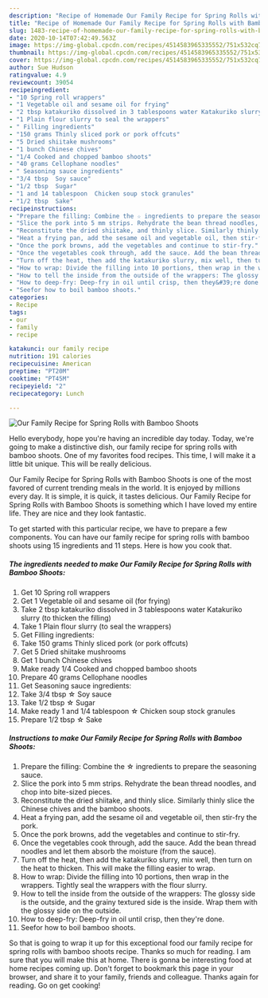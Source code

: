 ```yaml
---
description: "Recipe of Homemade Our Family Recipe for Spring Rolls with Bamboo Shoots"
title: "Recipe of Homemade Our Family Recipe for Spring Rolls with Bamboo Shoots"
slug: 1483-recipe-of-homemade-our-family-recipe-for-spring-rolls-with-bamboo-shoots
date: 2020-10-14T07:42:49.563Z
image: https://img-global.cpcdn.com/recipes/4514583965335552/751x532cq70/our-family-recipe-for-spring-rolls-with-bamboo-shoots-recipe-main-photo.jpg
thumbnail: https://img-global.cpcdn.com/recipes/4514583965335552/751x532cq70/our-family-recipe-for-spring-rolls-with-bamboo-shoots-recipe-main-photo.jpg
cover: https://img-global.cpcdn.com/recipes/4514583965335552/751x532cq70/our-family-recipe-for-spring-rolls-with-bamboo-shoots-recipe-main-photo.jpg
author: Sue Hudson
ratingvalue: 4.9
reviewcount: 39054
recipeingredient:
- "10 Spring roll wrappers"
- "1 Vegetable oil and sesame oil for frying"
- "2 tbsp katakuriko dissolved in 3 tablespoons water Katakuriko slurry to thicken the filling"
- "1 Plain flour slurry to seal the wrappers"
- " Filling ingredients"
- "150 grams Thinly sliced pork or pork offcuts"
- "5 Dried shiitake mushrooms"
- "1 bunch Chinese chives"
- "1/4 Cooked and chopped bamboo shoots"
- "40 grams Cellophane noodles"
- " Seasoning sauce ingredients"
- "3/4 tbsp  Soy sauce"
- "1/2 tbsp  Sugar"
- "1 and 14 tablespoon  Chicken soup stock granules"
- "1/2 tbsp  Sake"
recipeinstructions:
- "Prepare the filling: Combine the ☆ ingredients to prepare the seasoning sauce."
- "Slice the pork into 5 mm strips. Rehydrate the bean thread noodles, and chop into bite-sized pieces."
- "Reconstitute the dried shiitake, and thinly slice. Similarly thinly slice the Chinese chives and the bamboo shoots."
- "Heat a frying pan, add the sesame oil and vegetable oil, then stir-fry the pork."
- "Once the pork browns, add the vegetables and continue to stir-fry."
- "Once the vegetables cook through, add the sauce. Add the bean thread noodles and let them absorb the moisture (from the sauce)."
- "Turn off the heat, then add the katakuriko slurry, mix well, then turn on the heat to thicken. This will make the filling easier to wrap."
- "How to wrap: Divide the filling into 10 portions, then wrap in the wrappers. Tightly seal the wrappers with the flour slurry."
- "How to tell the inside from the outside of the wrappers: The glossy side is the outside, and the grainy textured side is the inside. Wrap them with the glossy side on the outside."
- "How to deep-fry: Deep-fry in oil until crisp, then they&#39;re done."
- "Seefor how to boil bamboo shoots."
categories:
- Recipe
tags:
- our
- family
- recipe

katakunci: our family recipe 
nutrition: 191 calories
recipecuisine: American
preptime: "PT20M"
cooktime: "PT45M"
recipeyield: "2"
recipecategory: Lunch

---
```



![Our Family Recipe for Spring Rolls with Bamboo Shoots](https://img-global.cpcdn.com/recipes/4514583965335552/751x532cq70/our-family-recipe-for-spring-rolls-with-bamboo-shoots-recipe-main-photo.jpg)

Hello everybody, hope you're having an incredible day today. Today, we're going to make a distinctive dish, our family recipe for spring rolls with bamboo shoots. One of my favorites food recipes. This time, I will make it a little bit unique. This will be really delicious.



Our Family Recipe for Spring Rolls with Bamboo Shoots is one of the most favored of current trending meals in the world. It is enjoyed by millions every day. It is simple, it is quick, it tastes delicious. Our Family Recipe for Spring Rolls with Bamboo Shoots is something which I have loved my entire life. They are nice and they look fantastic.


To get started with this particular recipe, we have to prepare a few components. You can have our family recipe for spring rolls with bamboo shoots using 15 ingredients and 11 steps. Here is how you cook that.

<!--inarticleads1-->

##### The ingredients needed to make Our Family Recipe for Spring Rolls with Bamboo Shoots:

1. Get 10 Spring roll wrappers
1. Get 1 Vegetable oil and sesame oil (for frying)
1. Take 2 tbsp katakuriko dissolved in 3 tablespoons water Katakuriko slurry (to thicken the filling)
1. Take 1 Plain flour slurry (to seal the wrappers)
1. Get  Filling ingredients:
1. Take 150 grams Thinly sliced pork (or pork offcuts)
1. Get 5 Dried shiitake mushrooms
1. Get 1 bunch Chinese chives
1. Make ready 1/4 Cooked and chopped bamboo shoots
1. Prepare 40 grams Cellophane noodles
1. Get  Seasoning sauce ingredients:
1. Take 3/4 tbsp ☆ Soy sauce
1. Take 1/2 tbsp ☆ Sugar
1. Make ready 1 and 1/4 tablespoon ☆ Chicken soup stock granules
1. Prepare 1/2 tbsp ☆ Sake




<!--inarticleads2-->

##### Instructions to make Our Family Recipe for Spring Rolls with Bamboo Shoots:

1. Prepare the filling: Combine the ☆ ingredients to prepare the seasoning sauce.
1. Slice the pork into 5 mm strips. Rehydrate the bean thread noodles, and chop into bite-sized pieces.
1. Reconstitute the dried shiitake, and thinly slice. Similarly thinly slice the Chinese chives and the bamboo shoots.
1. Heat a frying pan, add the sesame oil and vegetable oil, then stir-fry the pork.
1. Once the pork browns, add the vegetables and continue to stir-fry.
1. Once the vegetables cook through, add the sauce. Add the bean thread noodles and let them absorb the moisture (from the sauce).
1. Turn off the heat, then add the katakuriko slurry, mix well, then turn on the heat to thicken. This will make the filling easier to wrap.
1. How to wrap: Divide the filling into 10 portions, then wrap in the wrappers. Tightly seal the wrappers with the flour slurry.
1. How to tell the inside from the outside of the wrappers: The glossy side is the outside, and the grainy textured side is the inside. Wrap them with the glossy side on the outside.
1. How to deep-fry: Deep-fry in oil until crisp, then they&#39;re done.
1. Seefor how to boil bamboo shoots.




So that is going to wrap it up for this exceptional food our family recipe for spring rolls with bamboo shoots recipe. Thanks so much for reading. I am sure that you will make this at home. There is gonna be interesting food at home recipes coming up. Don't forget to bookmark this page in your browser, and share it to your family, friends and colleague. Thanks again for reading. Go on get cooking!
